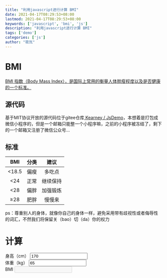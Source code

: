 ```yaml
---
title: "利用javascript进行计算 BMI"
date: 2021-04-17T08:29:53+08:00
lastmod: 2021-04-17T08:29:53+08:00
keywords: ['javascript', 'bmi', 'js']
description: "利用javascript进行计算 BMI"
tags: ['demo']
categories: ['js']
author: "筱氚"
---
```

# BMI

[BMI 指数（Body Mass Index），是国际上常用的衡量人体胖瘦程度以及是否健康的一个标准。](https://baike.baidu.com/item/%E6%A0%87%E5%87%86%E4%BD%93%E9%87%8D/1694152)

## 源代码

基于MIT协议开放的源代码位于gitee仓库[ Kearney / JsDemo](https://gitee.com/anidea/js-demo/tree/master/bmi)，本想着是打包成微信小程序的，但是一个邮箱只能整一个小程序嘛，之前的小程序被冻结了，剩下的一个邮箱又注册了微信公众号...

## 标准

|   BMI	|   分类	|   建议	|
|:---:	|:---:	    |:---:	    |
| <18.5 |   偏瘦	|   多吃点	|
| <24  	|   正常	|   继续保持	|
| <28  	|   偏胖	|   加强锻炼	|
| ≥28 	|   肥胖	|   慢慢来	|

ps：尊重别人的身体，就像你自己的身体一样，避免采用带有歧视性或者侮辱性的词汇，不然我们将保留关（bao）切（da）你的权力

# 计算

<div>
<label>身高（cm）</label>
    <input id='height' value='170' onkeyup="calbmi()" required>
    <br>
    <label>体重（kg）</label>
    <input id='weight' value='65' onkeyup="calbmi()" required>
    <br>
    <label>BMI</label>
    <input id='res' disabled>
</div>


<script type='text/javascript'>
    // 计算 BMI
    function calbmi() {
        var height = document.getElementById("height").value / 100;
        var weight = document.getElementById("weight").value;
        var bmi = weight / Math.pow(height, 2);
        console.log(bmi);
        document.getElementById("res").value = bmi.toFixed(1);
    }
    calbmi()
</script>
